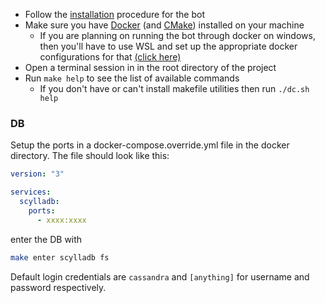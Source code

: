 - Follow the [installation](https://github.com/BioCla/Discord-MusicBot/blob/feature/DJSv14/djs-bot/README.md) procedure for the bot
- Make sure you have [Docker](https://www.docker.com/) (and [CMake](https://cmake.org/)) installed on your machine
  - If you are planning on running the bot through docker on windows, then you'll have to use WSL and set up the appropriate docker configurations for that [(click here)](https://docs.docker.com/desktop/windows/wsl/)
- Open a terminal session in in the root directory of the project
- Run `make help` to see the list of available commands
  - If you don't have or can't install makefile utilities then run `./dc.sh help`


### DB

Setup the ports in a docker-compose.override.yml file in the docker directory. The file should look like this:

```yml
version: "3"

services:
  scylladb:
    ports:
      - xxxx:xxxx
```

enter the DB with 

```bash
make enter scylladb fs
```

Default login credentials are `cassandra` and `[anything]` for username and password respectively.